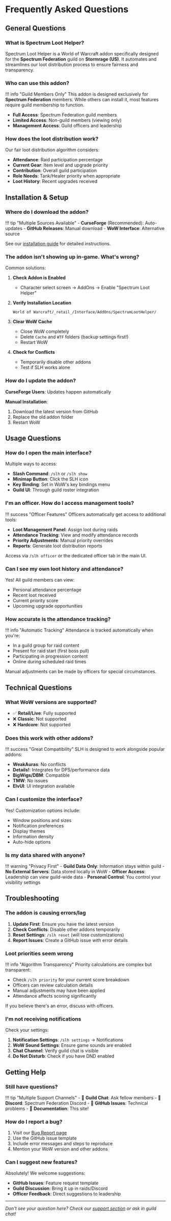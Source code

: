 # Frequently Asked Questions

## General Questions

### What is Spectrum Loot Helper?

Spectrum Loot Helper is a World of Warcraft addon specifically designed for the **Spectrum Federation** guild on **Stormrage (US)**. It automates and streamlines our loot distribution process to ensure fairness and transparency.

### Who can use this addon?

!!! info "Guild Members Only"
    This addon is designed exclusively for **Spectrum Federation** members. While others can install it, most features require guild membership to function.

- **Full Access**: Spectrum Federation guild members
- **Limited Access**: Non-guild members (viewing only)
- **Management Access**: Guild officers and leadership

### How does the loot distribution work?

Our fair loot distribution algorithm considers:

- **Attendance**: Raid participation percentage
- **Current Gear**: Item level and upgrade priority
- **Contribution**: Overall guild participation
- **Role Needs**: Tank/Healer priority when appropriate
- **Loot History**: Recent upgrades received

## Installation & Setup

### Where do I download the addon?

!!! tip "Multiple Sources Available"
    - **CurseForge** (Recommended): Auto-updates
    - **GitHub Releases**: Manual download
    - **WoW Interface**: Alternative source

See our [installation guide](installation/quick-start.md) for detailed instructions.

### The addon isn't showing up in-game. What's wrong?

Common solutions:

1. **Check Addon is Enabled**
   - Character select screen → AddOns → Enable "Spectrum Loot Helper"

2. **Verify Installation Location**
   ```
   World of Warcraft/_retail_/Interface/AddOns/SpectrumLootHelper/
   ```

3. **Clear WoW Cache**
   - Close WoW completely
   - Delete `Cache` and `WTF` folders (backup settings first!)
   - Restart WoW

4. **Check for Conflicts**
   - Temporarily disable other addons
   - Test if SLH works alone

### How do I update the addon?

**CurseForge Users**: Updates happen automatically

**Manual Installation**: 
1. Download the latest version from GitHub
2. Replace the old addon folder
3. Restart WoW

## Usage Questions

### How do I open the main interface?

Multiple ways to access:

- **Slash Command**: `/slh` or `/slh show`
- **Minimap Button**: Click the SLH icon
- **Key Binding**: Set in WoW's key bindings menu
- **Guild UI**: Through guild roster integration

### I'm an officer. How do I access management tools?

!!! success "Officer Features"
    Officers automatically get access to additional tools:

- **Loot Management Panel**: Assign loot during raids
- **Attendance Tracking**: View and modify attendance records
- **Priority Adjustments**: Manual priority overrides
- **Reports**: Generate loot distribution reports

Access via `/slh officer` or the dedicated officer tab in the main UI.

### Can I see my own loot history and attendance?

Yes! All guild members can view:

- Personal attendance percentage
- Recent loot received
- Current priority score
- Upcoming upgrade opportunities

### How accurate is the attendance tracking?

!!! info "Automatic Tracking"
    Attendance is tracked automatically when you're:

- In a guild group for raid content
- Present for raid start (first boss pull)
- Participating in progression content
- Online during scheduled raid times

Manual adjustments can be made by officers for special circumstances.

## Technical Questions

### What WoW versions are supported?

- ✅ **Retail/Live**: Fully supported
- ❌ **Classic**: Not supported
- ❌ **Hardcore**: Not supported

### Does this work with other addons?

!!! success "Great Compatibility"
    SLH is designed to work alongside popular addons:

- **WeakAuras**: No conflicts
- **Details!**: Integrates for DPS/performance data
- **BigWigs/DBM**: Compatible
- **TMW**: No issues
- **ElvUI**: UI integration available

### Can I customize the interface?

Yes! Customization options include:

- Window positions and sizes
- Notification preferences
- Display themes
- Information density
- Auto-hide options

### Is my data shared with anyone?

!!! warning "Privacy First"
    - **Guild Data Only**: Information stays within guild
    - **No External Servers**: Data stored locally in WoW
    - **Officer Access**: Leadership can view guild-wide data
    - **Personal Control**: You control your visibility settings

## Troubleshooting

### The addon is causing errors/lag

1. **Update First**: Ensure you have the latest version
2. **Check Conflicts**: Disable other addons temporarily
3. **Reset Settings**: `/slh reset` (will lose customizations)
4. **Report Issues**: Create a GitHub issue with error details

### Loot priorities seem wrong

!!! info "Algorithm Transparency"
    Priority calculations are complex but transparent:

- Check `/slh priority` for your current score breakdown
- Officers can review calculation details
- Manual adjustments may have been applied
- Attendance affects scoring significantly

If you believe there's an error, discuss with officers.

### I'm not receiving notifications

Check your settings:

1. **Notification Settings**: `/slh settings` → Notifications
2. **WoW Sound Settings**: Ensure game sounds are enabled
3. **Chat Channel**: Verify guild chat is visible
4. **Do Not Disturb**: Check if you have DND enabled

## Getting Help

### Still have questions?

!!! tip "Multiple Support Channels"
    - 💬 **Guild Chat**: Ask fellow members
    - 📧 **Discord**: Spectrum Federation Discord
    - 🐛 **GitHub Issues**: Technical problems
    - 📖 **Documentation**: This site!

### How do I report a bug?

1. Visit our [Bug Report page](support/report-bug.md)
2. Use the GitHub issue template
3. Include error messages and steps to reproduce
4. Mention your WoW version and other addons

### Can I suggest new features?

Absolutely! We welcome suggestions:

- **GitHub Issues**: Feature request template
- **Guild Discussion**: Bring it up in raids/Discord
- **Officer Feedback**: Direct suggestions to leadership

---

*Don't see your question here? Check our [support section](support/troubleshooting.md) or ask in guild chat!*
